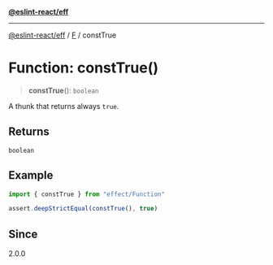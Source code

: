 [**@eslint-react/eff**](../../../README.md)

***

[@eslint-react/eff](../../../README.md) / [F](../README.md) / constTrue

# Function: constTrue()

> **constTrue**(): `boolean`

A thunk that returns always `true`.

## Returns

`boolean`

## Example

```ts
import { constTrue } from "effect/Function"

assert.deepStrictEqual(constTrue(), true)
```

## Since

2.0.0

